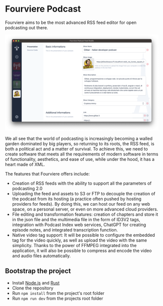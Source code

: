 # Fourviere Podcast

Fourviere aims to be the most advanced RSS feed editor for open podcasting out there.

![Fourviere](./docs/fourviere.png)

We all see that the world of podcasting is increasingly becoming a walled garden dominated by big players, so returning to its roots, the RSS feed, is both a political act and a matter of survival. To achieve this, we need to create software that meets all the requirements of modern software in terms of functionality, aesthetics, and ease of use, while under the hood, it has a heart made of XML.

The features that Fourviere offers include:

- Creation of RSS feeds with the ability to support all the parameters of podcasting 2.0
- Uploading the feed and assets to S3 or FTP to decouple the creation of the podcast from its hosting (a practice often pushed by hosting providers for feeds). By doing this, we can host our feed on any web space, on a personal server, or even on more advanced cloud providers.
- File editing and transformation features: creation of chapters and store it in the json file and the multimedia file in the form of ID3V2 tags, integration with Podcast Index web services, ChatGPT for creating episode notes, and integrated transcription function.
- Native video tag support: It will be possible to configure the embedded tag for the video quickly, as well as upload the video with the same simplicity. Thanks to the power of FFMPEG integrated into the application, it will also be possible to compress and encode the video and audio files automatically.

## Bootstrap the project

- Install [Node.js](https://nodejs.org/en) and [Rust](https://www.rust-lang.org/)
- Clone the repository
- Run `npm install` from the project's root folder
- Run `npm run dev` from the projects root folder
